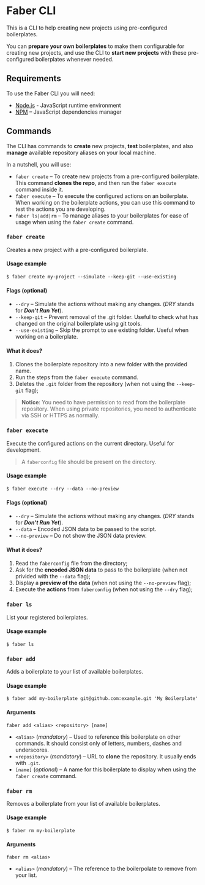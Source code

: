 # Faber CLI

This is a CLI to help creating new projects using pre-configured boilerplates.

You can **prepare your own boilerplates** to make them configurable for creating new projects, and use the CLI to **start new projects** with these pre-configured boilerplates whenever needed.

## Requirements

To use the Faber CLI you will need:

-  [Node.js](https://nodejs.org/) - JavaScript runtime environment
-  [NPM](https://www.npmjs.com/) – JavaScript dependencies manager

## Commands

The CLI has commands to **create** new projects, **test** boilerplates, and also **manage** available repository aliases on your local machine.

In a nutshell, you will use:

-  `faber create` – To create new projects from a pre-configured boilerplate. This command **clones the repo**, and then run the `faber execute` command inside it.
-  `faber execute` – To execute the configured actions on an boilerplate. When working on the boilerplate actions, you can use this command to test the actions you are developing.
-  `faber ls|add|rm` – To manage aliases to your boilerplates for ease of usage when using the `faber create` command.

### `faber create`

Creates a new project with a pre-configured boilerplate.

#### Usage example

```shell
$ faber create my-project --simulate --keep-git --use-existing
```

#### Flags (optional)

-  `--dry` – Simulate the actions without making any changes. (_DRY_ stands for **_Don't Run Yet_**).
-  `--keep-git` – Prevent removal of the .git folder. Useful to check what has changed on the original boilerplate using git tools.
-  `--use-existing` – Skip the prompt to use existing folder. Useful when working on a boilerplate.

#### What it does?

1. Clones the boilerplate repository into a new folder with the provided name.
2. Run the steps from the `faber execute` command.
3. Deletes the `.git` folder from the repository (when not using the `--keep-git` flag);

> **Notice**: You need to have permission to read from the boilerplate repository. When using private repositories, you need to authenticate via SSH or HTTPS as normally.

### `faber execute`

Execute the configured actions on the current directory. Useful for development.

> A `faberconfig` file should be present on the directory.

#### Usage example

```shell
$ faber execute --dry --data --no-preview
```

#### Flags (optional)

-  `--dry` – Simulate the actions without making any changes. (_DRY_ stands for **_Don't Run Yet_**).
-  `--data` – Encoded JSON data to be passed to the script.
-  `--no-preview` – Do not show the JSON data preview.

#### What it does?

1. Read the `faberconfig` file from the directory;
2. Ask for the **encoded JSON data** to pass to the boilerplate (when not privided with the `--data` flag);
3. Display a **preview of the data** (when not using the `--no-preview` flag);
4. Execute the **actions** from `faberconfig` (when not using the `--dry` flag);

### `faber ls`

List your registered boilerplates.

#### Usage example

```shell
$ faber ls
```

### `faber add`

Adds a boilerplate to your list of available boilerplates.

#### Usage example

```shell
$ faber add my-boilerplate git@github.com:example.git 'My Boilerplate'
```

#### Arguments

`faber add <alias> <repository> [name]`

-  `<alias>` (_mandatory_) – Used to reference this boilerplate on other commands. It should consist only of letters, numbers, dashes and underscores.
-  `<repository>` (_mandatory_) – URL to **clone** the repository. It usually ends with `.git`.
-  `[name]` (_optional_) – A name for this boilerplate to display when using the `faber create` command.

### `faber rm`

Removes a boilerplate from your list of available boilerplates.

#### Usage example

```shell
$ faber rm my-boilerplate
```

#### Arguments

`faber rm <alias>`

-  `<alias>` (_mandatory_) – The reference to the boilerpolate to remove from your list.
